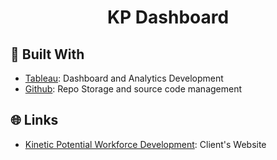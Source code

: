<h1 align="center">KP Dashboard</h1>
<p align="center"></p>

## 👷 Built With

- [Tableau](https://www.tableau.com "Tableau"): Dashboard and Analytics Development
- [Github](https://github.com/ "Github"): Repo Storage and source code management

## 🌐 Links
- [Kinetic Potential Workforce Development](https://www.kpconnect.com "Kinetic Potential Workforce Development"): Client's Website
